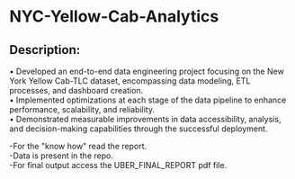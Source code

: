 # NYC-Yellow-Cab-Analytics
## Description:
•	Developed an end-to-end data engineering project focusing on the New York Yellow Cab-TLC dataset, encompassing data modeling, ETL processes, and dashboard creation.<br>
•	Implemented optimizations at each stage of the data pipeline to enhance performance, scalability, and reliability.<br>
•	Demonstrated measurable improvements in data accessibility, analysis, and decision-making capabilities through the successful deployment.<br>

-For the "know how" read the report. <br>
-Data is present in the repo.<br>
-For final output access the UBER_FINAL_REPORT pdf file.<br>
